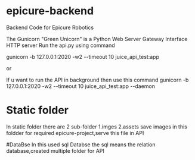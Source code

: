# epicure-backend
Backend Code for Epicure Robotics

The Gunicorn "Green Unicorn" is a Python Web Server Gateway Interface HTTP server
Run the api.py using command 

gunicorn -b 127.0.0.1:2020 -w2 --timeout 10 juice_api_test:app 

or 

If u want to run the API in background then use this command gunicorn -b 127.0.0.1:2020 -w2 --timeout 10 juice_api_test:app --daemon

# Static folder
In static folder there are 2 sub-folder 1.imges 2.assets 
save images in this foldder for required epicure-project,serve this file in API 

#DataBse
In this used sql Databse the sql means the relation database,created multiple folder for API 
